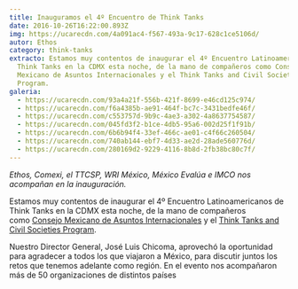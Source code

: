 ```yaml
---
title: Inauguramos el 4º Encuentro de Think Tanks
date: 2016-10-26T16:22:00.893Z
img: https://ucarecdn.com/4a091ac4-f567-493a-9c17-628c1ce5106d/
autor: Ethos
category: think-tanks
extracto: Estamos muy contentos de inaugurar el 4º Encuentro Latinoamericanos de
  Think Tanks en la CDMX esta noche, de la mano de compañeros como Consejo
  Mexicano de Asuntos Internacionales y el Think Tanks and Civil Societies
  Program.
galeria:
  - https://ucarecdn.com/93a4a21f-556b-421f-8699-e46cd125c974/
  - https://ucarecdn.com/f6a4385b-ae91-464f-bc7c-3431bedfe46f/
  - https://ucarecdn.com/c553757d-9b9c-4ae3-a302-4a8637754587/
  - https://ucarecdn.com/045fd3f2-b1ce-4db5-95a6-002d25f1f91b/
  - https://ucarecdn.com/6b6b94f4-33ef-466c-ae01-c4f66c260504/
  - https://ucarecdn.com/740ab144-ebf7-4d33-ae2d-28ade560776d/
  - https://ucarecdn.com/280169d2-9229-4116-8b8d-2fb38bc80c7f/
---
```

*Ethos, Comexi, el TTCSP, WRI México, México Evalúa e IMCO nos acompañan en la inauguración.* 

Estamos muy contentos de inaugurar el 4º Encuentro Latinoamericanos de Think Tanks en la CDMX esta noche, de la mano de compañeros como [Consejo Mexicano de Asuntos Internacionales](https://www.facebook.com/COMEXIAC/) y el [Think Tanks and Civil Societies Program](https://www.facebook.com/ttcsp/).

Nuestro Director General, José Luis Chicoma, aprovechó la oportunidad para agradecer a todos los que viajaron a México, para discutir juntos los retos que tenemos adelante como región. En el evento nos acompañaron más de 50 organizaciones de distintos países